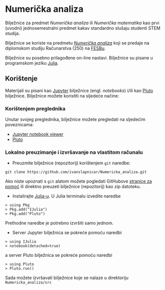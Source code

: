 # Numerička analiza

Bilježnice za predmet _Numerička analiza_ ili _Numerička matematika_ kao prvi (uvodni) jednosemestralni predmet kakav standardno slušaju studenti STEM studija.

Bilježnice se koriste na predmetu
  _[Numerička analiza](https://nastava.fesb.unist.hr/nastava/predmeti/8183)_ koji se predaje na diplomskom studiju Računarstva (250) na [FESBu](https://www.fesb.unist.hr/).

Bilježnice su posebno prilagođene on-line nastavi. Bilježnice su pisane u programskom jeziku [Julia](https://julialang.org).

## Korištenje

Materijali su pisani kao [Jupyter](http://jupyter.org/) bilježnice (engl. _notebooks_) i/ili kao [Pluto](https://github.com/fonsp/Pluto.jl) bilježnice. Bilježnice možete koristiti na sljedeće načine:

### Korištenjem preglednika
Unutar svojeg preglednika, bilježnice možete pregledati na sljedećim poveznicama:
* [Jupyter notebook viewer](http://nbviewer.ipython.org/url/github.com/ivanslapnicar/Numericka_analiza/tree/master/src/)
* [Pluto](https://ivanslapnicar.github.io/Numericka_analiza/)

###  Lokalno preuzimanje i izvršavanje na vlastitom računalu
* Preuzmite bilježnice (repozitorij) korištenjem `git` naredbe:
```
git clone https://github.com/ivanslapnicar/Numericka_analiza.git
```
Ako niste upoznati s `git` alatom možete pogledati GitHubove [stranice za pomoć](https://help.github.com/articles/set-up-git/) ili direktno preuzeti bilježnice (repozitorij) kao zip datoteku.
* Instalirajte [Julia-u](https://julialang.org/downloads/). U Julia terminalu izvedite naredbe
```
> using Pkg
> Pkg.add("IJulia")
> Pkg.add("Pluto")
```
Prethodne naredbe je potrebno izvršiti samo jednom.
* Server Jupyter bilježnica se pokreće pomoću naredbi
```
> using IJulia
> notebook(detached=true)
```
a server Pluto bilježnica se pokreće pomoću naredbi
```
> using Pluto
> Pluto.run()
```

Sada možete izvršavati bilježnice koje se nalaze u direktoriju `Numericka_analiza/src`
